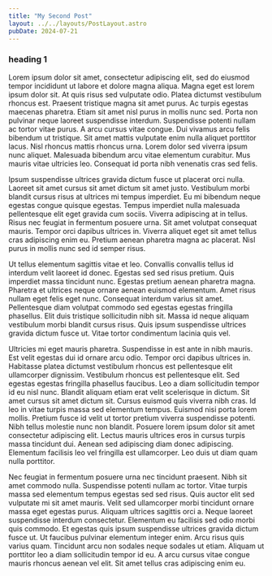 ```yaml
---
title: "My Second Post"
layout: ../../layouts/PostLayout.astro
pubDate: 2024-07-21
---
```


### heading 1

Lorem ipsum dolor sit amet, consectetur adipiscing elit, sed do eiusmod tempor incididunt ut labore et dolore magna aliqua. Magna eget est lorem ipsum dolor sit. At quis risus sed vulputate odio. Platea dictumst vestibulum rhoncus est. Praesent tristique magna sit amet purus. Ac turpis egestas maecenas pharetra. Etiam sit amet nisl purus in mollis nunc sed. Porta non pulvinar neque laoreet suspendisse interdum. Suspendisse potenti nullam ac tortor vitae purus. A arcu cursus vitae congue. Dui vivamus arcu felis bibendum ut tristique. Sit amet mattis vulputate enim nulla aliquet porttitor lacus. Nisl rhoncus mattis rhoncus urna. Lorem dolor sed viverra ipsum nunc aliquet. Malesuada bibendum arcu vitae elementum curabitur. Mus mauris vitae ultricies leo. Consequat id porta nibh venenatis cras sed felis.

Ipsum suspendisse ultrices gravida dictum fusce ut placerat orci nulla. Laoreet sit amet cursus sit amet dictum sit amet justo. Vestibulum morbi blandit cursus risus at ultrices mi tempus imperdiet. Eu mi bibendum neque egestas congue quisque egestas. Tempus imperdiet nulla malesuada pellentesque elit eget gravida cum sociis. Viverra adipiscing at in tellus. Risus nec feugiat in fermentum posuere urna. Sit amet volutpat consequat mauris. Tempor orci dapibus ultrices in. Viverra aliquet eget sit amet tellus cras adipiscing enim eu. Pretium aenean pharetra magna ac placerat. Nisl purus in mollis nunc sed id semper risus.

Ut tellus elementum sagittis vitae et leo. Convallis convallis tellus id interdum velit laoreet id donec. Egestas sed sed risus pretium. Quis imperdiet massa tincidunt nunc. Egestas pretium aenean pharetra magna. Pharetra et ultrices neque ornare aenean euismod elementum. Amet risus nullam eget felis eget nunc. Consequat interdum varius sit amet. Pellentesque diam volutpat commodo sed egestas egestas fringilla phasellus. Elit duis tristique sollicitudin nibh sit. Massa id neque aliquam vestibulum morbi blandit cursus risus. Quis ipsum suspendisse ultrices gravida dictum fusce ut. Vitae tortor condimentum lacinia quis vel.

Ultricies mi eget mauris pharetra. Suspendisse in est ante in nibh mauris. Est velit egestas dui id ornare arcu odio. Tempor orci dapibus ultrices in. Habitasse platea dictumst vestibulum rhoncus est pellentesque elit ullamcorper dignissim. Vestibulum rhoncus est pellentesque elit. Sed egestas egestas fringilla phasellus faucibus. Leo a diam sollicitudin tempor id eu nisl nunc. Blandit aliquam etiam erat velit scelerisque in dictum. Sit amet cursus sit amet dictum sit. Cursus euismod quis viverra nibh cras. Id leo in vitae turpis massa sed elementum tempus. Euismod nisi porta lorem mollis. Pretium fusce id velit ut tortor pretium viverra suspendisse potenti. Nibh tellus molestie nunc non blandit. Posuere lorem ipsum dolor sit amet consectetur adipiscing elit. Lectus mauris ultrices eros in cursus turpis massa tincidunt dui. Aenean sed adipiscing diam donec adipiscing. Elementum facilisis leo vel fringilla est ullamcorper. Leo duis ut diam quam nulla porttitor.

Nec feugiat in fermentum posuere urna nec tincidunt praesent. Nibh sit amet commodo nulla. Suspendisse potenti nullam ac tortor. Vitae turpis massa sed elementum tempus egestas sed sed risus. Quis auctor elit sed vulputate mi sit amet mauris. Velit sed ullamcorper morbi tincidunt ornare massa eget egestas purus. Aliquam ultrices sagittis orci a. Neque laoreet suspendisse interdum consectetur. Elementum eu facilisis sed odio morbi quis commodo. Et egestas quis ipsum suspendisse ultrices gravida dictum fusce ut. Ut faucibus pulvinar elementum integer enim. Arcu risus quis varius quam. Tincidunt arcu non sodales neque sodales ut etiam. Aliquam ut porttitor leo a diam sollicitudin tempor id eu. A arcu cursus vitae congue mauris rhoncus aenean vel elit. Sit amet tellus cras adipiscing enim eu.

